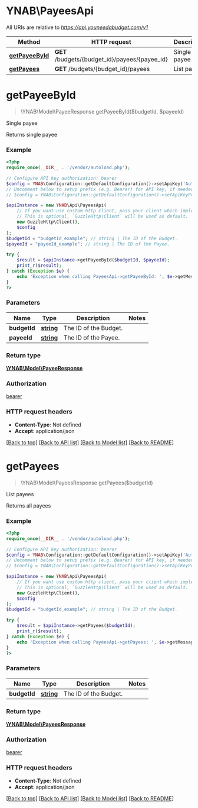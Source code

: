 # YNAB\PayeesApi

All URIs are relative to *https://api.youneedabudget.com/v1*

Method | HTTP request | Description
------------- | ------------- | -------------
[**getPayeeById**](PayeesApi.md#getPayeeById) | **GET** /budgets/{budget_id}/payees/{payee_id} | Single payee
[**getPayees**](PayeesApi.md#getPayees) | **GET** /budgets/{budget_id}/payees | List payees


# **getPayeeById**
> \YNAB\Model\PayeeResponse getPayeeById($budgetId, $payeeId)

Single payee

Returns single payee

### Example
```php
<?php
require_once(__DIR__ . '/vendor/autoload.php');

// Configure API key authorization: bearer
$config = YNAB\Configuration::getDefaultConfiguration()->setApiKey('Authorization', 'YOUR_API_KEY');
// Uncomment below to setup prefix (e.g. Bearer) for API key, if needed
// $config = YNAB\Configuration::getDefaultConfiguration()->setApiKeyPrefix('Authorization', 'Bearer');

$apiInstance = new YNAB\Api\PayeesApi(
    // If you want use custom http client, pass your client which implements `GuzzleHttp\ClientInterface`.
    // This is optional, `GuzzleHttp\Client` will be used as default.
    new GuzzleHttp\Client(),
    $config
);
$budgetId = "budgetId_example"; // string | The ID of the Budget.
$payeeId = "payeeId_example"; // string | The ID of the Payee.

try {
    $result = $apiInstance->getPayeeById($budgetId, $payeeId);
    print_r($result);
} catch (Exception $e) {
    echo 'Exception when calling PayeesApi->getPayeeById: ', $e->getMessage(), PHP_EOL;
}
?>
```

### Parameters

Name | Type | Description  | Notes
------------- | ------------- | ------------- | -------------
 **budgetId** | [**string**](../Model/.md)| The ID of the Budget. |
 **payeeId** | [**string**](../Model/.md)| The ID of the Payee. |

### Return type

[**\YNAB\Model\PayeeResponse**](../Model/PayeeResponse.md)

### Authorization

[bearer](../../README.md#bearer)

### HTTP request headers

 - **Content-Type**: Not defined
 - **Accept**: application/json

[[Back to top]](#) [[Back to API list]](../../README.md#documentation-for-api-endpoints) [[Back to Model list]](../../README.md#documentation-for-models) [[Back to README]](../../README.md)

# **getPayees**
> \YNAB\Model\PayeesResponse getPayees($budgetId)

List payees

Returns all payees

### Example
```php
<?php
require_once(__DIR__ . '/vendor/autoload.php');

// Configure API key authorization: bearer
$config = YNAB\Configuration::getDefaultConfiguration()->setApiKey('Authorization', 'YOUR_API_KEY');
// Uncomment below to setup prefix (e.g. Bearer) for API key, if needed
// $config = YNAB\Configuration::getDefaultConfiguration()->setApiKeyPrefix('Authorization', 'Bearer');

$apiInstance = new YNAB\Api\PayeesApi(
    // If you want use custom http client, pass your client which implements `GuzzleHttp\ClientInterface`.
    // This is optional, `GuzzleHttp\Client` will be used as default.
    new GuzzleHttp\Client(),
    $config
);
$budgetId = "budgetId_example"; // string | The ID of the Budget.

try {
    $result = $apiInstance->getPayees($budgetId);
    print_r($result);
} catch (Exception $e) {
    echo 'Exception when calling PayeesApi->getPayees: ', $e->getMessage(), PHP_EOL;
}
?>
```

### Parameters

Name | Type | Description  | Notes
------------- | ------------- | ------------- | -------------
 **budgetId** | [**string**](../Model/.md)| The ID of the Budget. |

### Return type

[**\YNAB\Model\PayeesResponse**](../Model/PayeesResponse.md)

### Authorization

[bearer](../../README.md#bearer)

### HTTP request headers

 - **Content-Type**: Not defined
 - **Accept**: application/json

[[Back to top]](#) [[Back to API list]](../../README.md#documentation-for-api-endpoints) [[Back to Model list]](../../README.md#documentation-for-models) [[Back to README]](../../README.md)

